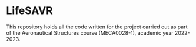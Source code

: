 # LifeSAVR

This repository holds all the code written for the project carried out as part
of the Aeronautical Structures course (MECA0028-1), academic year 2022-2023.

